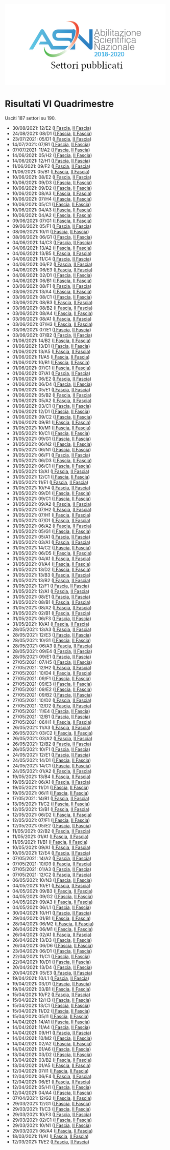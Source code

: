 ![logo](img/logo.png)

# Risultati VI Quadrimestre

Usciti 187 settori su 190.

- 30/08/2021: 12/E2 ([I Fascia](https://asn18.cineca.it/pubblico/miur/esito/12%252FE2/1/6), [II Fascia](https://asn18.cineca.it/pubblico/miur/esito/12%252FE2/2/6))
- 24/08/2021: 08/D1 ([I Fascia](https://asn18.cineca.it/pubblico/miur/esito/08%252FD1/1/6), [II Fascia](https://asn18.cineca.it/pubblico/miur/esito/08%252FD1/2/6))
- 23/07/2021: 05/D1 ([I Fascia](https://asn18.cineca.it/pubblico/miur/esito/05%252FD1/1/6), [II Fascia](https://asn18.cineca.it/pubblico/miur/esito/05%252FD1/2/6))
- 14/07/2021: 07/B1 ([I Fascia](https://asn18.cineca.it/pubblico/miur/esito/07%252FB1/1/6), [II Fascia](https://asn18.cineca.it/pubblico/miur/esito/07%252FB1/2/6))
- 07/07/2021: 11/A2 ([I Fascia](https://asn18.cineca.it/pubblico/miur/esito/11%252FA2/1/6), [II Fascia](https://asn18.cineca.it/pubblico/miur/esito/11%252FA2/2/6))
- 14/06/2021: 05/H2 ([I Fascia](https://asn18.cineca.it/pubblico/miur/esito/05%252FH2/1/6), [II Fascia](https://asn18.cineca.it/pubblico/miur/esito/05%252FH2/2/6))
- 14/06/2021: 12/H1 ([I Fascia](https://asn18.cineca.it/pubblico/miur/esito/12%252FH1/1/6), [II Fascia](https://asn18.cineca.it/pubblico/miur/esito/12%252FH1/2/6))
- 11/06/2021: 09/F2 ([I Fascia](https://asn18.cineca.it/pubblico/miur/esito/09%252FF2/1/6), [II Fascia](https://asn18.cineca.it/pubblico/miur/esito/09%252FF2/2/6))
- 11/06/2021: 05/B1 ([I Fascia](https://asn18.cineca.it/pubblico/miur/esito/05%252FB1/1/6), [II Fascia](https://asn18.cineca.it/pubblico/miur/esito/05%252FB1/2/6))
- 10/06/2021: 08/E2 ([I Fascia](https://asn18.cineca.it/pubblico/miur/esito/08%252FE2/1/6), [II Fascia](https://asn18.cineca.it/pubblico/miur/esito/08%252FE2/2/6))
- 10/06/2021: 09/D3 ([I Fascia](https://asn18.cineca.it/pubblico/miur/esito/09%252FD3/1/6), [II Fascia](https://asn18.cineca.it/pubblico/miur/esito/09%252FD3/2/6))
- 10/06/2021: 09/D2 ([I Fascia](https://asn18.cineca.it/pubblico/miur/esito/09%252FD2/1/6), [II Fascia](https://asn18.cineca.it/pubblico/miur/esito/09%252FD2/2/6))
- 10/06/2021: 08/A3 ([I Fascia](https://asn18.cineca.it/pubblico/miur/esito/08%252FA3/1/6), [II Fascia](https://asn18.cineca.it/pubblico/miur/esito/08%252FA3/2/6))
- 10/06/2021: 07/H4 ([I Fascia](https://asn18.cineca.it/pubblico/miur/esito/07%252FH4/1/6), [II Fascia](https://asn18.cineca.it/pubblico/miur/esito/07%252FH4/2/6))
- 10/06/2021: 05/C1 ([I Fascia](https://asn18.cineca.it/pubblico/miur/esito/05%252FC1/1/6), [II Fascia](https://asn18.cineca.it/pubblico/miur/esito/05%252FC1/2/6))
- 10/06/2021: 04/A3 ([I Fascia](https://asn18.cineca.it/pubblico/miur/esito/04%252FA3/1/6), [II Fascia](https://asn18.cineca.it/pubblico/miur/esito/04%252FA3/2/6))
- 10/06/2021: 04/A2 ([I Fascia](https://asn18.cineca.it/pubblico/miur/esito/04%252FA2/1/6), [II Fascia](https://asn18.cineca.it/pubblico/miur/esito/04%252FA2/2/6))
- 09/06/2021: 07/G1 ([I Fascia](https://asn18.cineca.it/pubblico/miur/esito/07%252FG1/1/6), [II Fascia](https://asn18.cineca.it/pubblico/miur/esito/07%252FG1/2/6))
- 09/06/2021: 05/F1 ([I Fascia](https://asn18.cineca.it/pubblico/miur/esito/05%252FF1/1/6), [II Fascia](https://asn18.cineca.it/pubblico/miur/esito/05%252FF1/2/6))
- 08/06/2021: 10/I1 ([I Fascia](https://asn18.cineca.it/pubblico/miur/esito/10%252FI1/1/6), [II Fascia](https://asn18.cineca.it/pubblico/miur/esito/10%252FI1/2/6))
- 08/06/2021: 06/G1 ([I Fascia](https://asn18.cineca.it/pubblico/miur/esito/06%252FG1/1/6), [II Fascia](https://asn18.cineca.it/pubblico/miur/esito/06%252FG1/2/6))
- 04/06/2021: 14/C3 ([I Fascia](https://asn18.cineca.it/pubblico/miur/esito/14%252FC3/1/6), [II Fascia](https://asn18.cineca.it/pubblico/miur/esito/14%252FC3/2/6))
- 04/06/2021: 13/A2 ([I Fascia](https://asn18.cineca.it/pubblico/miur/esito/13%252FA2/1/6), [II Fascia](https://asn18.cineca.it/pubblico/miur/esito/13%252FA2/2/6))
- 04/06/2021: 13/B5 ([I Fascia](https://asn18.cineca.it/pubblico/miur/esito/13%252FB5/1/6), [II Fascia](https://asn18.cineca.it/pubblico/miur/esito/13%252FB5/2/6))
- 04/06/2021: 11/C4 ([I Fascia](https://asn18.cineca.it/pubblico/miur/esito/11%252FC4/1/6), [II Fascia](https://asn18.cineca.it/pubblico/miur/esito/11%252FC4/2/6))
- 04/06/2021: 06/F2 ([I Fascia](https://asn18.cineca.it/pubblico/miur/esito/06%252FF2/1/6), [II Fascia](https://asn18.cineca.it/pubblico/miur/esito/06%252FF2/2/6))
- 04/06/2021: 06/E3 ([I Fascia](https://asn18.cineca.it/pubblico/miur/esito/06%252FE3/1/6), [II Fascia](https://asn18.cineca.it/pubblico/miur/esito/06%252FE3/2/6))
- 04/06/2021: 02/D1 ([I Fascia](https://asn18.cineca.it/pubblico/miur/esito/02%252FD1/1/6), [II Fascia](https://asn18.cineca.it/pubblico/miur/esito/02%252FD1/2/6))
- 04/06/2021: 06/B1 ([I Fascia](https://asn18.cineca.it/pubblico/miur/esito/06%252FB1/1/6), [II Fascia](https://asn18.cineca.it/pubblico/miur/esito/06%252FB1/2/6))
- 03/06/2021: 08/F1 ([I Fascia](https://asn18.cineca.it/pubblico/miur/esito/08%252FF1/1/6), [II Fascia](https://asn18.cineca.it/pubblico/miur/esito/08%252FF1/2/6))
- 03/06/2021: 13/A4 ([I Fascia](https://asn18.cineca.it/pubblico/miur/esito/13%252FA4/1/6), [II Fascia](https://asn18.cineca.it/pubblico/miur/esito/13%252FA4/2/6))
- 03/06/2021: 08/C1 ([I Fascia](https://asn18.cineca.it/pubblico/miur/esito/08%252FC1/1/6), [II Fascia](https://asn18.cineca.it/pubblico/miur/esito/08%252FC1/2/6))
- 03/06/2021: 08/B3 ([I Fascia](https://asn18.cineca.it/pubblico/miur/esito/08%252FB3/1/6), [II Fascia](https://asn18.cineca.it/pubblico/miur/esito/08%252FB3/2/6))
- 03/06/2021: 08/B2 ([I Fascia](https://asn18.cineca.it/pubblico/miur/esito/08%252FB2/1/6), [II Fascia](https://asn18.cineca.it/pubblico/miur/esito/08%252FB2/2/6))
- 03/06/2021: 08/A4 ([I Fascia](https://asn18.cineca.it/pubblico/miur/esito/08%252FA4/1/6), [II Fascia](https://asn18.cineca.it/pubblico/miur/esito/08%252FA4/2/6))
- 03/06/2021: 08/A1 ([I Fascia](https://asn18.cineca.it/pubblico/miur/esito/08%252FA1/1/6), [II Fascia](https://asn18.cineca.it/pubblico/miur/esito/08%252FA1/2/6))
- 03/06/2021: 07/H3 ([I Fascia](https://asn18.cineca.it/pubblico/miur/esito/07%252FH3/1/6), [II Fascia](https://asn18.cineca.it/pubblico/miur/esito/07%252FH3/2/6))
- 03/06/2021: 07/E1 ([I Fascia](https://asn18.cineca.it/pubblico/miur/esito/07%252FE1/1/6), [II Fascia](https://asn18.cineca.it/pubblico/miur/esito/07%252FE1/2/6))
- 03/06/2021: 07/B2 ([I Fascia](https://asn18.cineca.it/pubblico/miur/esito/07%252FB2/1/6), [II Fascia](https://asn18.cineca.it/pubblico/miur/esito/07%252FB2/2/6))
- 01/06/2021: 14/B2 ([I Fascia](https://asn18.cineca.it/pubblico/miur/esito/14%252FB2/1/6), [II Fascia](https://asn18.cineca.it/pubblico/miur/esito/14%252FB2/2/6))
- 01/06/2021: 13/D1 ([I Fascia](https://asn18.cineca.it/pubblico/miur/esito/13%252FD1/1/6), [II Fascia](https://asn18.cineca.it/pubblico/miur/esito/13%252FD1/2/6))
- 01/06/2021: 13/A5 ([I Fascia](https://asn18.cineca.it/pubblico/miur/esito/13%252FA5/1/6), [II Fascia](https://asn18.cineca.it/pubblico/miur/esito/13%252FA5/2/6))
- 01/06/2021: 11/A5 ([I Fascia](https://asn18.cineca.it/pubblico/miur/esito/11%252FA5/1/6), [II Fascia](https://asn18.cineca.it/pubblico/miur/esito/11%252FA5/2/6))
- 01/06/2021: 10/B1 ([I Fascia](https://asn18.cineca.it/pubblico/miur/esito/10%252FB1/1/6), [II Fascia](https://asn18.cineca.it/pubblico/miur/esito/10%252FB1/2/6))
- 01/06/2021: 07/C1 ([I Fascia](https://asn18.cineca.it/pubblico/miur/esito/07%252FC1/1/6), [II Fascia](https://asn18.cineca.it/pubblico/miur/esito/07%252FC1/2/6))
- 01/06/2021: 07/A1 ([I Fascia](https://asn18.cineca.it/pubblico/miur/esito/07%252FA1/1/6), [II Fascia](https://asn18.cineca.it/pubblico/miur/esito/07%252FA1/2/6))
- 01/06/2021: 06/E2 ([I Fascia](https://asn18.cineca.it/pubblico/miur/esito/06%252FE2/1/6), [II Fascia](https://asn18.cineca.it/pubblico/miur/esito/06%252FE2/2/6))
- 01/06/2021: 06/D4 ([I Fascia](https://asn18.cineca.it/pubblico/miur/esito/06%252FD4/1/6), [II Fascia](https://asn18.cineca.it/pubblico/miur/esito/06%252FD4/2/6))
- 01/06/2021: 05/E1 ([I Fascia](https://asn18.cineca.it/pubblico/miur/esito/05%252FE1/1/6), [II Fascia](https://asn18.cineca.it/pubblico/miur/esito/05%252FE1/2/6))
- 01/06/2021: 05/B2 ([I Fascia](https://asn18.cineca.it/pubblico/miur/esito/05%252FB2/1/6), [II Fascia](https://asn18.cineca.it/pubblico/miur/esito/05%252FB2/2/6))
- 01/06/2021: 05/A2 ([I Fascia](https://asn18.cineca.it/pubblico/miur/esito/05%252FA2/1/6), [II Fascia](https://asn18.cineca.it/pubblico/miur/esito/05%252FA2/2/6))
- 01/06/2021: 03/C1 ([I Fascia](https://asn18.cineca.it/pubblico/miur/esito/03%252FC1/1/6), [II Fascia](https://asn18.cineca.it/pubblico/miur/esito/03%252FC1/2/6))
- 01/06/2021: 12/D1 ([I Fascia](https://asn18.cineca.it/pubblico/miur/esito/12%252FD1/1/6), [II Fascia](https://asn18.cineca.it/pubblico/miur/esito/12%252FD1/2/6))
- 01/06/2021: 09/C2 ([I Fascia](https://asn18.cineca.it/pubblico/miur/esito/09%252FC2/1/6), [II Fascia](https://asn18.cineca.it/pubblico/miur/esito/09%252FC2/2/6))
- 01/06/2021: 09/B1 ([I Fascia](https://asn18.cineca.it/pubblico/miur/esito/09%252FB1/1/6), [II Fascia](https://asn18.cineca.it/pubblico/miur/esito/09%252FB1/2/6))
- 31/05/2021: 10/M1 ([I Fascia](https://asn18.cineca.it/pubblico/miur/esito/10%252FM1/1/6), [II Fascia](https://asn18.cineca.it/pubblico/miur/esito/10%252FM1/2/6))
- 31/05/2021: 10/C1 ([I Fascia](https://asn18.cineca.it/pubblico/miur/esito/10%252FC1/1/6), [II Fascia](https://asn18.cineca.it/pubblico/miur/esito/10%252FC1/2/6))
- 31/05/2021: 09/G1 ([I Fascia](https://asn18.cineca.it/pubblico/miur/esito/09%252FG1/1/6), [II Fascia](https://asn18.cineca.it/pubblico/miur/esito/09%252FG1/2/6))
- 31/05/2021: 06/N2 ([I Fascia](https://asn18.cineca.it/pubblico/miur/esito/06%252FN2/1/6), [II Fascia](https://asn18.cineca.it/pubblico/miur/esito/06%252FN2/2/6))
- 31/05/2021: 06/N1 ([I Fascia](https://asn18.cineca.it/pubblico/miur/esito/06%252FN1/1/6), [II Fascia](https://asn18.cineca.it/pubblico/miur/esito/06%252FN1/2/6))
- 31/05/2021: 06/F1 ([I Fascia](https://asn18.cineca.it/pubblico/miur/esito/06%252FF1/1/6), [II Fascia](https://asn18.cineca.it/pubblico/miur/esito/06%252FF1/2/6))
- 31/05/2021: 06/D3 ([I Fascia](https://asn18.cineca.it/pubblico/miur/esito/06%252FD3/1/6), [II Fascia](https://asn18.cineca.it/pubblico/miur/esito/06%252FD3/2/6))
- 31/05/2021: 06/C1 ([I Fascia](https://asn18.cineca.it/pubblico/miur/esito/06%252FC1/1/6), [II Fascia](https://asn18.cineca.it/pubblico/miur/esito/06%252FC1/2/6))
- 31/05/2021: 13/A1 ([I Fascia](https://asn18.cineca.it/pubblico/miur/esito/13%252FA1/1/6), [II Fascia](https://asn18.cineca.it/pubblico/miur/esito/13%252FA1/2/6))
- 31/05/2021: 12/C1 ([I Fascia](https://asn18.cineca.it/pubblico/miur/esito/12%252FC1/1/6), [II Fascia](https://asn18.cineca.it/pubblico/miur/esito/12%252FC1/2/6))
- 31/05/2021: 11/E1 ([I Fascia](https://asn18.cineca.it/pubblico/miur/esito/11%252FE1/1/6), [II Fascia](https://asn18.cineca.it/pubblico/miur/esito/11%252FE1/2/6))
- 31/05/2021: 10/F4 ([I Fascia](https://asn18.cineca.it/pubblico/miur/esito/10%252FF4/1/6), [II Fascia](https://asn18.cineca.it/pubblico/miur/esito/10%252FF4/2/6))
- 31/05/2021: 09/D1 ([I Fascia](https://asn18.cineca.it/pubblico/miur/esito/09%252FD1/1/6), [II Fascia](https://asn18.cineca.it/pubblico/miur/esito/09%252FD1/2/6))
- 31/05/2021: 09/C1 ([I Fascia](https://asn18.cineca.it/pubblico/miur/esito/09%252FC1/1/6), [II Fascia](https://asn18.cineca.it/pubblico/miur/esito/09%252FC1/2/6))
- 31/05/2021: 09/A2 ([I Fascia](https://asn18.cineca.it/pubblico/miur/esito/09%252FA2/1/6), [II Fascia](https://asn18.cineca.it/pubblico/miur/esito/09%252FA2/2/6))
- 31/05/2021: 07/H2 ([I Fascia](https://asn18.cineca.it/pubblico/miur/esito/07%252FH2/1/6), [II Fascia](https://asn18.cineca.it/pubblico/miur/esito/07%252FH2/2/6))
- 31/05/2021: 07/H1 ([I Fascia](https://asn18.cineca.it/pubblico/miur/esito/07%252FH1/1/6), [II Fascia](https://asn18.cineca.it/pubblico/miur/esito/07%252FH1/2/6))
- 31/05/2021: 07/D1 ([I Fascia](https://asn18.cineca.it/pubblico/miur/esito/07%252FD1/1/6), [II Fascia](https://asn18.cineca.it/pubblico/miur/esito/07%252FD1/2/6))
- 31/05/2021: 06/A2 ([I Fascia](https://asn18.cineca.it/pubblico/miur/esito/06%252FA2/1/6), [II Fascia](https://asn18.cineca.it/pubblico/miur/esito/06%252FA2/2/6))
- 31/05/2021: 05/G1 ([I Fascia](https://asn18.cineca.it/pubblico/miur/esito/05%252FG1/1/6), [II Fascia](https://asn18.cineca.it/pubblico/miur/esito/05%252FG1/2/6))
- 31/05/2021: 05/A1 ([I Fascia](https://asn18.cineca.it/pubblico/miur/esito/05%252FA1/1/6), [II Fascia](https://asn18.cineca.it/pubblico/miur/esito/05%252FA1/2/6))
- 31/05/2021: 03/A1 ([I Fascia](https://asn18.cineca.it/pubblico/miur/esito/03%252FA1/1/6), [II Fascia](https://asn18.cineca.it/pubblico/miur/esito/03%252FA1/2/6))
- 31/05/2021: 14/C2 ([I Fascia](https://asn18.cineca.it/pubblico/miur/esito/14%252FC2/1/6), [II Fascia](https://asn18.cineca.it/pubblico/miur/esito/14%252FC2/2/6))
- 31/05/2021: 06/D5 ([I Fascia](https://asn18.cineca.it/pubblico/miur/esito/06%252FD5/1/6), [II Fascia](https://asn18.cineca.it/pubblico/miur/esito/06%252FD5/2/6))
- 31/05/2021: 04/A1 ([I Fascia](https://asn18.cineca.it/pubblico/miur/esito/04%252FA1/1/6), [II Fascia](https://asn18.cineca.it/pubblico/miur/esito/04%252FA1/2/6))
- 31/05/2021: 01/A4 ([I Fascia](https://asn18.cineca.it/pubblico/miur/esito/01%252FA4/1/6), [II Fascia](https://asn18.cineca.it/pubblico/miur/esito/01%252FA4/2/6))
- 31/05/2021: 13/D2 ([I Fascia](https://asn18.cineca.it/pubblico/miur/esito/13%252FD2/1/6), [II Fascia](https://asn18.cineca.it/pubblico/miur/esito/13%252FD2/2/6))
- 31/05/2021: 13/B3 ([I Fascia](https://asn18.cineca.it/pubblico/miur/esito/13%252FB3/1/6), [II Fascia](https://asn18.cineca.it/pubblico/miur/esito/13%252FB3/2/6))
- 31/05/2021: 13/B2 ([I Fascia](https://asn18.cineca.it/pubblico/miur/esito/13%252FB2/1/6), [II Fascia](https://asn18.cineca.it/pubblico/miur/esito/13%252FB2/2/6))
- 31/05/2021: 12/F1 ([I Fascia](https://asn18.cineca.it/pubblico/miur/esito/12%252FF1/1/6), [II Fascia](https://asn18.cineca.it/pubblico/miur/esito/12%252FF1/2/6))
- 31/05/2021: 12/A1 ([I Fascia](https://asn18.cineca.it/pubblico/miur/esito/12%252FA1/1/6), [II Fascia](https://asn18.cineca.it/pubblico/miur/esito/12%252FA1/2/6))
- 31/05/2021: 08/E1 ([I Fascia](https://asn18.cineca.it/pubblico/miur/esito/08%252FE1/1/6), [II Fascia](https://asn18.cineca.it/pubblico/miur/esito/08%252FE1/2/6))
- 31/05/2021: 08/B1 ([I Fascia](https://asn18.cineca.it/pubblico/miur/esito/08%252FB1/1/6), [II Fascia](https://asn18.cineca.it/pubblico/miur/esito/08%252FB1/2/6))
- 31/05/2021: 08/A2 ([I Fascia](https://asn18.cineca.it/pubblico/miur/esito/08%252FA2/1/6), [II Fascia](https://asn18.cineca.it/pubblico/miur/esito/08%252FA2/2/6))
- 31/05/2021: 02/B1 ([I Fascia](https://asn18.cineca.it/pubblico/miur/esito/02%252FB1/1/6), [II Fascia](https://asn18.cineca.it/pubblico/miur/esito/02%252FB1/2/6))
- 31/05/2021: 06/F3 ([I Fascia](https://asn18.cineca.it/pubblico/miur/esito/06%252FF3/1/6), [II Fascia](https://asn18.cineca.it/pubblico/miur/esito/06%252FF3/2/6))
- 31/05/2021: 10/A1 ([I Fascia](https://asn18.cineca.it/pubblico/miur/esito/10%252FA1/1/6), [II Fascia](https://asn18.cineca.it/pubblico/miur/esito/10%252FA1/2/6))
- 28/05/2021: 13/A3 ([I Fascia](https://asn18.cineca.it/pubblico/miur/esito/13%252FA3/1/6), [II Fascia](https://asn18.cineca.it/pubblico/miur/esito/13%252FA3/2/6))
- 28/05/2021: 12/E3 ([I Fascia](https://asn18.cineca.it/pubblico/miur/esito/12%252FE3/1/6), [II Fascia](https://asn18.cineca.it/pubblico/miur/esito/12%252FE3/2/6))
- 28/05/2021: 10/G1 ([I Fascia](https://asn18.cineca.it/pubblico/miur/esito/10%252FG1/1/6), [II Fascia](https://asn18.cineca.it/pubblico/miur/esito/10%252FG1/2/6))
- 28/05/2021: 06/A3 ([I Fascia](https://asn18.cineca.it/pubblico/miur/esito/06%252FA3/1/6), [II Fascia](https://asn18.cineca.it/pubblico/miur/esito/06%252FA3/2/6))
- 28/05/2021: 09/E4 ([I Fascia](https://asn18.cineca.it/pubblico/miur/esito/09%252FE4/1/6), [II Fascia](https://asn18.cineca.it/pubblico/miur/esito/09%252FE4/2/6))
- 28/05/2021: 09/E1 ([I Fascia](https://asn18.cineca.it/pubblico/miur/esito/09%252FE1/1/6), [II Fascia](https://asn18.cineca.it/pubblico/miur/esito/09%252FE1/2/6))
- 27/05/2021: 07/H5 ([I Fascia](https://asn18.cineca.it/pubblico/miur/esito/07%252FH5/1/6), [II Fascia](https://asn18.cineca.it/pubblico/miur/esito/07%252FH5/2/6))
- 27/05/2021: 12/H2 ([I Fascia](https://asn18.cineca.it/pubblico/miur/esito/12%252FH2/1/6), [II Fascia](https://asn18.cineca.it/pubblico/miur/esito/12%252FH2/2/6))
- 27/05/2021: 10/D4 ([I Fascia](https://asn18.cineca.it/pubblico/miur/esito/10%252FD4/1/6), [II Fascia](https://asn18.cineca.it/pubblico/miur/esito/10%252FD4/2/6))
- 27/05/2021: 09/F1 ([I Fascia](https://asn18.cineca.it/pubblico/miur/esito/09%252FF1/1/6), [II Fascia](https://asn18.cineca.it/pubblico/miur/esito/09%252FF1/2/6))
- 27/05/2021: 09/E3 ([I Fascia](https://asn18.cineca.it/pubblico/miur/esito/09%252FE3/1/6), [II Fascia](https://asn18.cineca.it/pubblico/miur/esito/09%252FE3/2/6))
- 27/05/2021: 09/E2 ([I Fascia](https://asn18.cineca.it/pubblico/miur/esito/09%252FE2/1/6), [II Fascia](https://asn18.cineca.it/pubblico/miur/esito/09%252FE2/2/6))
- 27/05/2021: 09/B2 ([I Fascia](https://asn18.cineca.it/pubblico/miur/esito/09%252FB2/1/6), [II Fascia](https://asn18.cineca.it/pubblico/miur/esito/09%252FB2/2/6))
- 27/05/2021: 10/D2 ([I Fascia](https://asn18.cineca.it/pubblico/miur/esito/10%252FD2/1/6), [II Fascia](https://asn18.cineca.it/pubblico/miur/esito/10%252FD2/2/6))
- 27/05/2021: 12/D2 ([I Fascia](https://asn18.cineca.it/pubblico/miur/esito/12%252FD2/1/6), [II Fascia](https://asn18.cineca.it/pubblico/miur/esito/12%252FD2/2/6))
- 27/05/2021: 11/E4 ([I Fascia](https://asn18.cineca.it/pubblico/miur/esito/11%252FE4/1/6), [II Fascia](https://asn18.cineca.it/pubblico/miur/esito/11%252FE4/2/6))
- 27/05/2021: 12/B1 ([I Fascia](https://asn18.cineca.it/pubblico/miur/esito/12%252FB1/1/6), [II Fascia](https://asn18.cineca.it/pubblico/miur/esito/12%252FB1/2/6))
- 27/05/2021: 06/H1 ([I Fascia](https://asn18.cineca.it/pubblico/miur/esito/06%252FH1/1/6), [II Fascia](https://asn18.cineca.it/pubblico/miur/esito/06%252FH1/2/6))
- 26/05/2021: 11/A3 ([I Fascia](https://asn18.cineca.it/pubblico/miur/esito/11%252FA3/1/6), [II Fascia](https://asn18.cineca.it/pubblico/miur/esito/11%252FA3/2/6))
- 26/05/2021: 03/C2 ([I Fascia](https://asn18.cineca.it/pubblico/miur/esito/03%252FC2/1/6), [II Fascia](https://asn18.cineca.it/pubblico/miur/esito/03%252FC2/2/6))
- 26/05/2021: 03/A2 ([I Fascia](https://asn18.cineca.it/pubblico/miur/esito/03%252FA2/1/6), [II Fascia](https://asn18.cineca.it/pubblico/miur/esito/03%252FA2/2/6))
- 26/05/2021: 12/B2 ([I Fascia](https://asn18.cineca.it/pubblico/miur/esito/12%252FB2/1/6), [II Fascia](https://asn18.cineca.it/pubblico/miur/esito/12%252FB2/2/6))
- 26/05/2021: 10/F1 ([I Fascia](https://asn18.cineca.it/pubblico/miur/esito/10%252FF1/1/6), [II Fascia](https://asn18.cineca.it/pubblico/miur/esito/10%252FF1/2/6))
- 24/05/2021: 12/E1 ([I Fascia](https://asn18.cineca.it/pubblico/miur/esito/12%252FE1/1/6), [II Fascia](https://asn18.cineca.it/pubblico/miur/esito/12%252FE1/2/6))
- 24/05/2021: 14/D1 ([I Fascia](https://asn18.cineca.it/pubblico/miur/esito/14%252FD1/1/6), [II Fascia](https://asn18.cineca.it/pubblico/miur/esito/14%252FD1/2/6))
- 24/05/2021: 14/C1 ([I Fascia](https://asn18.cineca.it/pubblico/miur/esito/14%252FC1/1/6), [II Fascia](https://asn18.cineca.it/pubblico/miur/esito/14%252FC1/2/6))
- 24/05/2021: 01/A2 ([I Fascia](https://asn18.cineca.it/pubblico/miur/esito/01%252FA2/1/6), [II Fascia](https://asn18.cineca.it/pubblico/miur/esito/01%252FA2/2/6))
- 19/05/2021: 13/B4 ([I Fascia](https://asn18.cineca.it/pubblico/miur/esito/13%252FB4/1/6), [II Fascia](https://asn18.cineca.it/pubblico/miur/esito/13%252FB4/2/6))
- 19/05/2021: 06/A1 ([I Fascia](https://asn18.cineca.it/pubblico/miur/esito/06%252FA1/1/6), [II Fascia](https://asn18.cineca.it/pubblico/miur/esito/06%252FA1/2/6))
- 19/05/2021: 11/D1 ([I Fascia](https://asn18.cineca.it/pubblico/miur/esito/11%252FD1/1/6), [II Fascia](https://asn18.cineca.it/pubblico/miur/esito/11%252FD1/2/6))
- 19/05/2021: 06/I1 ([I Fascia](https://asn18.cineca.it/pubblico/miur/esito/06%252FI1/1/6), [II Fascia](https://asn18.cineca.it/pubblico/miur/esito/06%252FI1/2/6))
- 17/05/2021: 14/B1 ([I Fascia](https://asn18.cineca.it/pubblico/miur/esito/14%252FB1/1/6), [II Fascia](https://asn18.cineca.it/pubblico/miur/esito/14%252FB1/2/6))
- 13/05/2021: 11/C2 ([I Fascia](https://asn18.cineca.it/pubblico/miur/esito/11%252FC2/1/6), [II Fascia](https://asn18.cineca.it/pubblico/miur/esito/11%252FC2/2/6))
- 12/05/2021: 13/B1 ([I Fascia](https://asn18.cineca.it/pubblico/miur/esito/13%252FB1/1/6), [II Fascia](https://asn18.cineca.it/pubblico/miur/esito/13%252FB1/2/6))
- 12/05/2021: 06/D2 ([I Fascia](https://asn18.cineca.it/pubblico/miur/esito/06%252FD2/1/6), [II Fascia](https://asn18.cineca.it/pubblico/miur/esito/06%252FD2/2/6))
- 12/05/2021: 07/F1 ([I Fascia](https://asn18.cineca.it/pubblico/miur/esito/07%252FF1/1/6), [II Fascia](https://asn18.cineca.it/pubblico/miur/esito/07%252FF1/2/6))
- 12/05/2021: 05/E2 ([I Fascia](https://asn18.cineca.it/pubblico/miur/esito/05%252FE2/1/6), [II Fascia](https://asn18.cineca.it/pubblico/miur/esito/05%252FE2/2/6))
- 11/05/2021: 02/B2 ([I Fascia](https://asn18.cineca.it/pubblico/miur/esito/02%252FB2/1/6), [II Fascia](https://asn18.cineca.it/pubblico/miur/esito/02%252FB2/2/6))
- 11/05/2021: 01/A1 ([I Fascia](https://asn18.cineca.it/pubblico/miur/esito/01%252FA1/1/6), [II Fascia](https://asn18.cineca.it/pubblico/miur/esito/01%252FA1/2/6))
- 11/05/2021: 11/B1 ([I Fascia](https://asn18.cineca.it/pubblico/miur/esito/11%252FB1/1/6), [II Fascia](https://asn18.cineca.it/pubblico/miur/esito/11%252FB1/2/6))
- 10/05/2021: 09/A1 ([I Fascia](https://asn18.cineca.it/pubblico/miur/esito/09%252FA1/1/6), [II Fascia](https://asn18.cineca.it/pubblico/miur/esito/09%252FA1/2/6))
- 10/05/2021: 12/E4 ([I Fascia](https://asn18.cineca.it/pubblico/miur/esito/12%252FE4/1/6), [II Fascia](https://asn18.cineca.it/pubblico/miur/esito/12%252FE4/2/6))
- 07/05/2021: 14/A2 ([I Fascia](https://asn18.cineca.it/pubblico/miur/esito/14%252FA2/1/6), [II Fascia](https://asn18.cineca.it/pubblico/miur/esito/14%252FA2/2/6))
- 07/05/2021: 10/D3 ([I Fascia](https://asn18.cineca.it/pubblico/miur/esito/10%252FD3/1/6), [II Fascia](https://asn18.cineca.it/pubblico/miur/esito/10%252FD3/2/6))
- 07/05/2021: 01/A3 ([I Fascia](https://asn18.cineca.it/pubblico/miur/esito/01%252FA3/1/6), [II Fascia](https://asn18.cineca.it/pubblico/miur/esito/01%252FA3/2/6))
- 07/05/2021: 12/C2 ([I Fascia](https://asn18.cineca.it/pubblico/miur/esito/12%252FC2/1/6), [II Fascia](https://asn18.cineca.it/pubblico/miur/esito/12%252FC2/2/6))
- 06/05/2021: 10/N3 ([I Fascia](https://asn18.cineca.it/pubblico/miur/esito/10%252FN3/1/6), [II Fascia](https://asn18.cineca.it/pubblico/miur/esito/10%252FN3/2/6))
- 04/05/2021: 10/E1 ([I Fascia](https://asn18.cineca.it/pubblico/miur/esito/10%252FE1/1/6), [II Fascia](https://asn18.cineca.it/pubblico/miur/esito/10%252FE1/2/6))
- 04/05/2021: 09/B3 ([I Fascia](https://asn18.cineca.it/pubblico/miur/esito/09%252FB3/1/6), [II Fascia](https://asn18.cineca.it/pubblico/miur/esito/09%252FB3/2/6))
- 04/05/2021: 09/G2 ([I Fascia](https://asn18.cineca.it/pubblico/miur/esito/09%252FG2/1/6), [II Fascia](https://asn18.cineca.it/pubblico/miur/esito/09%252FG2/2/6))
- 04/05/2021: 09/A3 ([I Fascia](https://asn18.cineca.it/pubblico/miur/esito/09%252FA3/1/6), [II Fascia](https://asn18.cineca.it/pubblico/miur/esito/09%252FA3/2/6))
- 04/05/2021: 06/L1 ([I Fascia](https://asn18.cineca.it/pubblico/miur/esito/06%252FL1/1/6), [II Fascia](https://asn18.cineca.it/pubblico/miur/esito/06%252FL1/2/6))
- 30/04/2021: 10/H1 ([I Fascia](https://asn18.cineca.it/pubblico/miur/esito/10%252FH1/1/6), [II Fascia](https://asn18.cineca.it/pubblico/miur/esito/10%252FH1/2/6))
- 29/04/2021: 01/B1 ([I Fascia](https://asn18.cineca.it/pubblico/miur/esito/01%252FB1/1/6), [II Fascia](https://asn18.cineca.it/pubblico/miur/esito/01%252FB1/2/6))
- 28/04/2021: 06/M2 ([I Fascia](https://asn18.cineca.it/pubblico/miur/esito/06%252FM2/1/6), [II Fascia](https://asn18.cineca.it/pubblico/miur/esito/06%252FM2/2/6))
- 26/04/2021: 06/M1 ([I Fascia](https://asn18.cineca.it/pubblico/miur/esito/06%252FM1/1/6), [II Fascia](https://asn18.cineca.it/pubblico/miur/esito/06%252FM1/2/6))
- 26/04/2021: 02/A1 ([I Fascia](https://asn18.cineca.it/pubblico/miur/esito/02%252FA1/1/6), [II Fascia](https://asn18.cineca.it/pubblico/miur/esito/02%252FA1/2/6))
- 26/04/2021: 13/D3 ([I Fascia](https://asn18.cineca.it/pubblico/miur/esito/13%252FD3/1/6), [II Fascia](https://asn18.cineca.it/pubblico/miur/esito/13%252FD3/2/6))
- 26/04/2021: 06/D6 ([I Fascia](https://asn18.cineca.it/pubblico/miur/esito/06%252FD6/1/6), [II Fascia](https://asn18.cineca.it/pubblico/miur/esito/06%252FD6/2/6))
- 23/04/2021: 06/D1 ([I Fascia](https://asn18.cineca.it/pubblico/miur/esito/06%252FD1/1/6), [II Fascia](https://asn18.cineca.it/pubblico/miur/esito/06%252FD1/2/6))
- 22/04/2021: 11/C1 ([I Fascia](https://asn18.cineca.it/pubblico/miur/esito/11%252FC1/1/6), [II Fascia](https://asn18.cineca.it/pubblico/miur/esito/11%252FC1/2/6))
- 22/04/2021: 10/D1 ([I Fascia](https://asn18.cineca.it/pubblico/miur/esito/10%252FD1/1/6), [II Fascia](https://asn18.cineca.it/pubblico/miur/esito/10%252FD1/2/6))
- 20/04/2021: 13/D4 ([I Fascia](https://asn18.cineca.it/pubblico/miur/esito/13%252FD4/1/6), [II Fascia](https://asn18.cineca.it/pubblico/miur/esito/13%252FD4/2/6))
- 20/04/2021: 05/E3 ([I Fascia](https://asn18.cineca.it/pubblico/miur/esito/05%252FE3/1/6), [II Fascia](https://asn18.cineca.it/pubblico/miur/esito/05%252FE3/2/6))
- 19/04/2021: 10/L1 ([I Fascia](https://asn18.cineca.it/pubblico/miur/esito/10%252FL1/1/6), [II Fascia](https://asn18.cineca.it/pubblico/miur/esito/10%252FL1/2/6))
- 19/04/2021: 03/D1 ([I Fascia](https://asn18.cineca.it/pubblico/miur/esito/03%252FD1/1/6), [II Fascia](https://asn18.cineca.it/pubblico/miur/esito/03%252FD1/2/6))
- 19/04/2021: 03/B1 ([I Fascia](https://asn18.cineca.it/pubblico/miur/esito/03%252FB1/1/6), [II Fascia](https://asn18.cineca.it/pubblico/miur/esito/03%252FB1/2/6))
- 15/04/2021: 10/F2 ([I Fascia](https://asn18.cineca.it/pubblico/miur/esito/10%252FF2/1/6), [II Fascia](https://asn18.cineca.it/pubblico/miur/esito/10%252FF2/2/6))
- 15/04/2021: 12/H3 ([I Fascia](https://asn18.cineca.it/pubblico/miur/esito/12%252FH3/1/6), [II Fascia](https://asn18.cineca.it/pubblico/miur/esito/12%252FH3/2/6))
- 15/04/2021: 13/C1 ([I Fascia](https://asn18.cineca.it/pubblico/miur/esito/13%252FC1/1/6), [II Fascia](https://asn18.cineca.it/pubblico/miur/esito/13%252FC1/2/6))
- 15/04/2021: 11/D2 ([I Fascia](https://asn18.cineca.it/pubblico/miur/esito/11%252FD2/1/6), [II Fascia](https://asn18.cineca.it/pubblico/miur/esito/11%252FD2/2/6))
- 15/04/2021: 05/I1 ([I Fascia](https://asn18.cineca.it/pubblico/miur/esito/05%252FI1/1/6), [II Fascia](https://asn18.cineca.it/pubblico/miur/esito/05%252FI1/2/6))
- 14/04/2021: 14/A1 ([I Fascia](https://asn18.cineca.it/pubblico/miur/esito/14%252FA1/1/6), [II Fascia](https://asn18.cineca.it/pubblico/miur/esito/14%252FA1/2/6))
- 14/04/2021: 11/A4 ([I Fascia](https://asn18.cineca.it/pubblico/miur/esito/11%252FA4/1/6), [II Fascia](https://asn18.cineca.it/pubblico/miur/esito/11%252FA4/2/6))
- 14/04/2021: 09/H1 ([I Fascia](https://asn18.cineca.it/pubblico/miur/esito/09%252FH1/1/6), [II Fascia](https://asn18.cineca.it/pubblico/miur/esito/09%252FH1/2/6))
- 14/04/2021: 10/M2 ([I Fascia](https://asn18.cineca.it/pubblico/miur/esito/10%252FM2/1/6), [II Fascia](https://asn18.cineca.it/pubblico/miur/esito/10%252FM2/2/6))
- 14/04/2021: 02/A2 ([I Fascia](https://asn18.cineca.it/pubblico/miur/esito/02%252FA2/1/6), [II Fascia](https://asn18.cineca.it/pubblico/miur/esito/02%252FA2/2/6))
- 14/04/2021: 01/A6 ([I Fascia](https://asn18.cineca.it/pubblico/miur/esito/01%252FA6/1/6), [II Fascia](https://asn18.cineca.it/pubblico/miur/esito/01%252FA6/2/6))
- 13/04/2021: 03/D2 ([I Fascia](https://asn18.cineca.it/pubblico/miur/esito/03%252FD2/1/6), [II Fascia](https://asn18.cineca.it/pubblico/miur/esito/03%252FD2/2/6))
- 13/04/2021: 03/B2 ([I Fascia](https://asn18.cineca.it/pubblico/miur/esito/03%252FB2/1/6), [II Fascia](https://asn18.cineca.it/pubblico/miur/esito/03%252FB2/2/6))
- 13/04/2021: 01/A5 ([I Fascia](https://asn18.cineca.it/pubblico/miur/esito/01%252FA5/1/6), [II Fascia](https://asn18.cineca.it/pubblico/miur/esito/01%252FA5/2/6))
- 12/04/2021: 07/I1 ([I Fascia](https://asn18.cineca.it/pubblico/miur/esito/07%252FI1/1/6), [II Fascia](https://asn18.cineca.it/pubblico/miur/esito/07%252FI1/2/6))
- 12/04/2021: 06/F4 ([I Fascia](https://asn18.cineca.it/pubblico/miur/esito/06%252FF4/1/6), [II Fascia](https://asn18.cineca.it/pubblico/miur/esito/06%252FF4/2/6))
- 12/04/2021: 06/E1 ([I Fascia](https://asn18.cineca.it/pubblico/miur/esito/06%252FE1/1/6), [II Fascia](https://asn18.cineca.it/pubblico/miur/esito/06%252FE1/2/6))
- 12/04/2021: 05/H1 ([I Fascia](https://asn18.cineca.it/pubblico/miur/esito/05%252FH1/1/6), [II Fascia](https://asn18.cineca.it/pubblico/miur/esito/05%252FH1/2/6))
- 12/04/2021: 04/A4 ([I Fascia](https://asn18.cineca.it/pubblico/miur/esito/04%252FA4/1/6), [II Fascia](https://asn18.cineca.it/pubblico/miur/esito/04%252FA4/2/6))
- 07/04/2021: 12/G2 ([I Fascia](https://asn18.cineca.it/pubblico/miur/esito/12%252FG2/1/6), [II Fascia](https://asn18.cineca.it/pubblico/miur/esito/12%252FG2/2/6))
- 29/03/2021: 12/G1 ([I Fascia](https://asn18.cineca.it/pubblico/miur/esito/12%252FG1/1/6), [II Fascia](https://asn18.cineca.it/pubblico/miur/esito/12%252FG1/2/6))
- 29/03/2021: 11/C3 ([I Fascia](https://asn18.cineca.it/pubblico/miur/esito/11%252FC3/1/6), [II Fascia](https://asn18.cineca.it/pubblico/miur/esito/11%252FC3/2/6))
- 29/03/2021: 10/F3 ([I Fascia](https://asn18.cineca.it/pubblico/miur/esito/10%252FF3/1/6), [II Fascia](https://asn18.cineca.it/pubblico/miur/esito/10%252FF3/2/6))
- 29/03/2021: 02/C1 ([I Fascia](https://asn18.cineca.it/pubblico/miur/esito/02%252FC1/1/6), [II Fascia](https://asn18.cineca.it/pubblico/miur/esito/02%252FC1/2/6))
- 29/03/2021: 10/N1 ([I Fascia](https://asn18.cineca.it/pubblico/miur/esito/10%252FN1/1/6), [II Fascia](https://asn18.cineca.it/pubblico/miur/esito/10%252FN1/2/6))
- 29/03/2021: 06/A4 ([I Fascia](https://asn18.cineca.it/pubblico/miur/esito/06%252FA4/1/6), [II Fascia](https://asn18.cineca.it/pubblico/miur/esito/06%252FA4/2/6))
- 18/03/2021: 11/A1 ([I Fascia](https://asn18.cineca.it/pubblico/miur/esito/11%252FA1/1/6), [II Fascia](https://asn18.cineca.it/pubblico/miur/esito/11%252FA1/2/6))
- 12/03/2021: 11/E2 ([I Fascia](https://asn18.cineca.it/pubblico/miur/esito/11%252FE2/1/6), [II Fascia](https://asn18.cineca.it/pubblico/miur/esito/11%252FE2/2/6))

